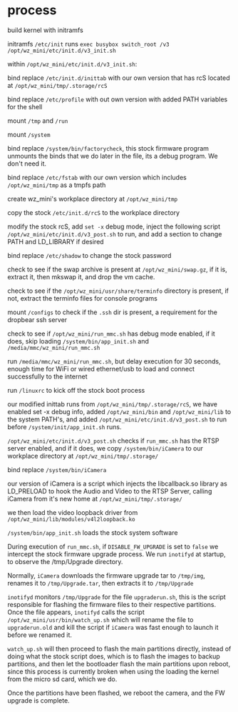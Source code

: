 # process


build kernel with initramfs

initramfs ```/etc/init``` runs ```exec busybox switch_root /v3 /opt/wz_mini/etc/init.d/v3_init.sh```

within ```/opt/wz_mini/etc/init.d/v3_init.sh```:

bind replace ```/etc/init.d/inittab``` with our own version that has rcS located at ```/opt/wz_mini/tmp/.storage/rcS```

bind replace ```/etc/profile``` with out own version with added PATH variables for the shell

mount ```/tmp``` and ```/run```

mount ```/system```

bind replace ```/system/bin/factorycheck```, this stock firmware program unmounts the binds that we do later in the file, its a debug program.  We don't need it.

bind replace ```/etc/fstab``` with our own version which includes ```/opt/wz_mini/tmp``` as a tmpfs path

create wz_mini's workplace directory at ```/opt/wz_mini/tmp```

copy the stock ```/etc/init.d/rcS``` to the workplace directory

modify the stock rcS, add ```set -x``` debug mode, inject the following script ```/opt/wz_mini/etc/init.d/v3_post.sh``` to run, and add a section to change PATH and LD_LIBRARY if desired

bind replace ```/etc/shadow``` to change the stock password

check to see if the swap archive is present at ```/opt/wz_mini/swap.gz```, if it is, extract it, then mkswap it, and drop the vm cache.

check to see if the ```/opt/wz_mini/usr/share/terminfo``` directory is present, if not, extract the terminfo files for console programs

mount ```/configs``` to check if the ```.ssh``` dir is present, a requirement for the dropbear ssh server

check to see if ```/opt/wz_mini/run_mmc.sh``` has debug mode enabled, if it does, skip loading ```/system/bin/app_init.sh``` and ```/media/mmc/wz_mini/run_mmc.sh```

run ```/media/mmc/wz_mini/run_mmc.sh```, but delay execution for 30 seconds, enough time for WiFi or wired ethernet/usb to load and connect successfully to the internet

run ```/linuxrc``` to kick off the stock boot process

our modified inittab runs from ```/opt/wz_mini/tmp/.storage/rcS```, we have enabled set -x debug info, added ```/opt/wz_mini/bin``` and ```/opt/wz_mini/lib``` to the system PATH's, and added ```/opt/wz_mini/etc/init.d/v3_post.sh``` to run before ```/system/init/app_init.sh``` runs.

```/opt/wz_mini/etc/init.d/v3_post.sh``` checks if ```run_mmc.sh``` has the RTSP server enabled, and if it does, we copy ```/system/bin/iCamera``` to our workplace directory at ```/opt/wz_mini/tmp/.storage/```

bind replace ```/system/bin/iCamera```

our version of iCamera is a script which injects the libcallback.so library as LD_PRELOAD to hook the Audio and Video to the RTSP Server, calling iCamera from it's new home at ```/opt/wz_mini/tmp/.storage/```

we then load the video loopback driver from ```/opt/wz_mini/lib/modules/v4l2loopback.ko```

```/system/bin/app_init.sh``` loads the stock system software

During execution of ```run_mmc.sh```, if ```DISABLE_FW_UPGRADE``` is set to ```false``` we intercept the stock firmware upgrade process.  We run ```inotifyd``` at startup, to observe the /tmp/Upgrade directory.

Normally, ```iCamera``` downloads the firmware upgrade tar to ```/tmp/img```, renames it to ```/tmp/Upgrade.tar```, then extracts it to ```/tmp/Upgrade```

```inotifyd``` monitors ```/tmp/Upgrade``` for the file ```upgraderun.sh```, this is the script responsible for flashing the firmware files to their respective partitions.  Once the file appears, ```inotifyd``` calls the script ```/opt/wz_mini/usr/bin/watch_up.sh``` which will rename the file to ```upgraderun.old``` and kill the script if ```iCamera``` was fast enough to launch it before we renamed it.  

```watch_up.sh``` will then proceed to flash the main partitions directly, instead of doing what the stock script does, which is to flash the images to backup partitions, and then let the bootloader flash the main partitions upon reboot, since this process is currently broken when using the loading the kernel from the micro sd card, which we do.


Once the partitions have been flashed, we reboot the camera, and the FW upgrade is complete.
